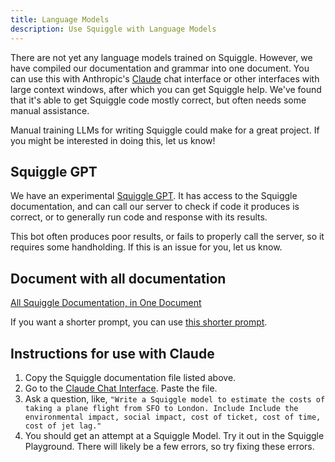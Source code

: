 ```yaml
---
title: Language Models
description: Use Squiggle with Language Models
---
```


There are not yet any language models trained on Squiggle. However, we have compiled our documentation and grammar into one document. You can use this with Anthropic's [Claude](https://www.anthropic.com/index/introducing-claude) chat interface or other interfaces with large context windows, after which you can get Squiggle help. We've found that it's able to get Squiggle code mostly correct, but often needs some manual assistance.

Manual training LLMs for writing Squiggle could make for a great project. If you might be interested in doing this, let us know!

## Squiggle GPT

We have an experimental [Squiggle GPT](https://chat.openai.com/g/g-xztB5cnaw-squiggle-language-bot-alpha). It has access to the Squiggle documentation, and can call our server to check if code it produces is correct, or to generally run code and response with its results.

This bot often produces poor results, or fails to properly call the server, so it requires some handholding. If this is an issue for you, let us know.

## Document with all documentation

[All Squiggle Documentation, in One Document](/llms/documentationBundle.markdown)

If you want a shorter prompt, you can use [this shorter prompt](https://raw.githubusercontent.com/quantified-uncertainty/squiggle/refs/heads/main/packages/website/src/mdx/basicPrompt.mdx).

## Instructions for use with Claude

1. Copy the Squiggle documentation file listed above.
2. Go to the [Claude Chat Interface](https://console.anthropic.com/claude). Paste the file.
3. Ask a question, like, `"Write a Squiggle model to estimate the costs of taking a plane flight from SFO to London. Include Include the environmental impact, social impact, cost of ticket, cost of time, cost of jet lag."`
4. You should get an attempt at a Squiggle Model. Try it out in the Squiggle Playground. There will likely be a few errors, so try fixing these errors.
